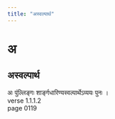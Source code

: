 ```yaml
---
title: "अस्वल्पार्थ"
---
```


# अ
## अस्वल्पार्थ
अः पुंल्लिङ्गः शार्ङ्गधारिण्यस्वल्पार्थेऽव्ययः पुनः ।<BR>verse 1.1.1.2<BR>page 0119


